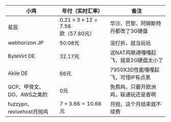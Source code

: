 | 小鸡|年付（实时汇率） |备注 |
|----------------|--------------------------------| ------------------------------|
|星辰|$0.21×3×12=7.56$欧（57.80元） |华沙、巴黎、阿姆斯特丹都改了3G硬盘 |
|webhorizon JP|50.08元 |没打折，就当玩玩 |
|ByteVirt DE |32.17元|这NAT鸡联通嘎嘎起飞，就是2G硬盘太小了|
|Akile DE|66元|7950X3D性能嘎嘎起飞，可惜IP有点黑|
|GCP、甲骨文、DO、AWS之类的|0元|免费鸡，只要开欧洲鸡，联通玩还是香啊|
|fuzzypn、revivehost月抛鸡|$7+3.66=10.66$元|月抛，这个月结束就不续费|
<!--stackedit_data:
eyJoaXN0b3J5IjpbLTIwNzE1MzMxNzBdfQ==
-->